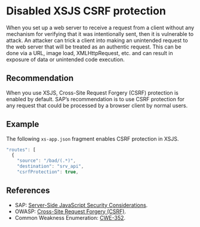 # Disabled XSJS CSRF protection

When you set up a web server to receive a request from a client without any mechanism for verifying that it was intentionally sent, then it is vulnerable to attack. An attacker can trick a client into making an unintended request to the web server that will be treated as an authentic request. This can be done via a URL, image load, XMLHttpRequest, etc. and can result in exposure of data or unintended code execution.

## Recommendation

When you use XSJS, Cross-Site Request Forgery (CSRF) protection is enabled by default. SAP’s recommendation is to use CSRF protection for any request that could be processed by a browser client by normal users.

## Example

The following `xs-app.json` fragment enables CSRF protection in XSJS.

``` javascript
"routes": [
  {
    "source": "/bad/(.*)",
    "destination": "srv_api",
    "csrfProtection": true,
```

## References

* SAP: [Server-Side JavaScript Security Considerations](https://help.sap.com/docs/SAP_HANA_PLATFORM/d89d4595fae647eabc14002c0340a999/e8a6bc904c0c48a182288604f467e84a.html).
* OWASP: [Cross-Site Request Forgery (CSRF)](https://www.owasp.org/index.php/Cross-Site_Request_Forgery_(CSRF)).
* Common Weakness Enumeration: [CWE-352](https://cwe.mitre.org/data/definitions/352.html).
